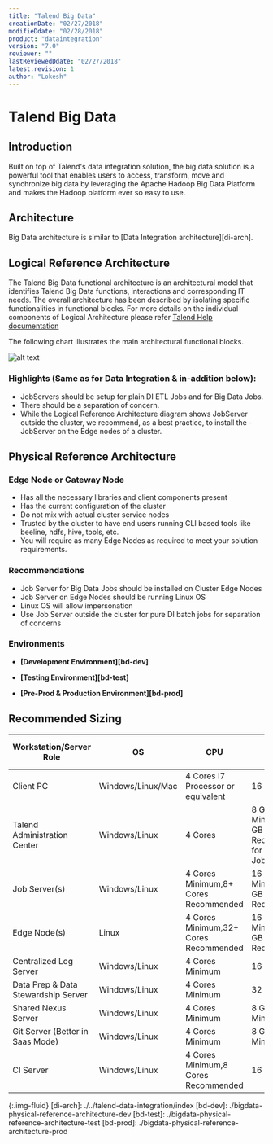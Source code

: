```yaml
---
title: "Talend Big Data"
creationDate: "02/27/2018"
modifieDdate: "02/28/2018"
product: "dataintegration"
version: "7.0"
reviewer: ""
lastReviewedDdate: "02/27/2018"
latest.revision: 1
author: "Lokesh"
---
```


# Talend Big Data

## Introduction

Built on top of Talend's data integration solution, the big data solution is a powerful tool that enables users to access, transform, move and synchronize big data by leveraging the Apache Hadoop Big Data Platform and makes the Hadoop platform ever so easy to use.

## Architecture

Big Data architecture is similar to [Data Integration architecture][di-arch].

## Logical Reference Architecture

The Talend Big Data functional architecture is an architectural model that identifies Talend Big Data functions, interactions and corresponding IT needs. The overall architecture has been described by isolating specific functionalities in functional blocks. For more details on the individual components of Logical Architecture please refer <a href="https://help.talend.com/reader/8iePKjIxke4Ekjc5IRTR5Q/5SwTB4aK0kzjczp~xiwGmw" target="_blank">Talend Help documentation</a>

The following chart illustrates the main architectural functional blocks.

![alt text][Logical Architecture]


### Highlights (Same as for Data Integration & in-addition below):
- JobServers should be setup for plain DI ETL Jobs and for Big Data Jobs.
- There should be a separation of concern.
- While the Logical Reference Architecture diagram shows JobServer outside the cluster, we recommend, as a best practice, to install the - JobServer on the Edge nodes of a cluster.

## Physical Reference Architecture

### Edge Node or Gateway Node
- Has all the necessary libraries and client components present
- Has the current configuration of the cluster
- Do not mix with actual cluster service nodes
- Trusted by the cluster to have end users running CLI based tools like beeline, hdfs, hive, tools, etc.
- You will require as many Edge Nodes as required to meet your solution requirements.

### Recommendations
- Job Server for Big Data Jobs should be installed on Cluster Edge Nodes
- Job Server on Edge Nodes should be running Linux OS
- Linux OS will allow impersonation
- Use Job Server outside the cluster for pure DI batch jobs for separation of concerns


### Environments

- **[Development Environment][bd-dev]**

- **[Testing Environment][bd-test]**

- **[Pre-Prod & Production Environment][bd-prod]**


## Recommended Sizing

Workstation/Server Role|OS|CPU|RAM|SSD Disk Size
--- | --- | --- | --- | ---
Client PC|Windows/Linux/Mac|4 Cores i7 Processor or equivalent|16 GB|500 GB
Talend Administration Center|Windows/Linux|4 Cores |8 GB RAM Minimum, 32 GB Recommended for 1000s of Jobs|300GB+ Minimum (for software & logs)
Job Server(s)|Windows/Linux|4 Cores Minimum,8+ Cores Recommended|16 GB RAM Minimum,128 GB Recommended|300+ GB
Edge Node(s)|Linux|4 Cores Minimum,32+ Cores Recommended|16 GB RAM Minimum,256 GB Recommended|1+ TB
Centralized Log Server|Windows/Linux|4 Cores Minimum|16 GB RAM|300+ GB
Data Prep & Data Stewardship Server|Windows/Linux|4 Cores Minimum|32 GB RAM|300+ GB
Shared Nexus Server|Windows/Linux|4 Cores Minimum|8 GB RAM Minimum|300+ GB
Git Server (Better in Saas Mode)|Windows/Linux|4 Cores Minimum|8 GB RAM Minimum|50+ GB
CI Server|Windows/Linux|4 Cores Minimum,8 Cores Recommended|16 GB RAM|300+ GB


<!-- links -->
[Logical Architecture]: https://help.talend.com/api/fluidtopicsclient/resources/MZTMc68B5now~NarwZW3Ag/content "Talend Big Data functional architecture Picture"
{:.img-fluid}
[di-arch]: ./../talend-data-integration/index
[bd-dev]: ./bigdata-physical-reference-architecture-dev
[bd-test]: ./bigdata-physical-reference-architecture-test
[bd-prod]: ./bigdata-physical-reference-architecture-prod
